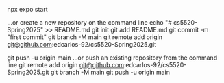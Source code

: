 
npx expo start


…or create a new repository on the command line
echo "# cs5520-Spring2025" >> README.md
git init
git add README.md
git commit -m "first commit"
git branch -M main
git remote add origin git@github.com:edcarlos-92/cs5520-Spring2025.git

git push -u origin main
…or push an existing repository from the command line
git remote add origin git@github.com:edcarlos-92/cs5520-Spring2025.git
git branch -M main
git push -u origin main